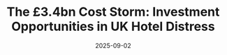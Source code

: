 ---
layout: post
title: "The £3.4bn Cost Storm: Investment Opportunities in UK Hotel Distress"
date: 2025-09-02
category: "Market Analysis"
target: "Institutional LPs, Private Equity"
key_topics: "NICs increase, minimum wage impact, STR RevPAR data, investment volumes"
excerpt: "UK hotel investment reached £6.3bn in 2024 despite widespread operational pressures across the sector. This apparent contradiction reflects the market's bifurcation between distressed operators and well-capitalised investors."

blog_content: |
  UK hotel investment reached £6.3bn in 2024 despite widespread operational pressures across the sector. This apparent contradiction reflects the market's bifurcation between distressed operators and well-capitalised investors.

  UKHospitality data shows the autumn Budget added £3.4bn in sector costs, resulting in 84,000 job losses and 374 net closures in H1 2025. The National Living Wage increased 6.7% to £12.21, National Insurance contributions rose from 13.8% to 15% with a reduced threshold, and business rates increases take effect in 2026.

  Major capital deployment continued throughout this period. Blackstone acquired Village Leisure's 33 hotels, KKR and Baupost purchased a 33-property Marriott portfolio, and Starwood Capital invested £800m in Radisson Edwardian assets.

  ## Market Distress Creates Pricing Inefficiencies

  Cost pressures have created operational stress across the sector. UKHospitality reports 79% of operators raised prices whilst reducing staff levels. This reactive approach often compromises long-term asset value whilst providing immediate cost relief.

  Properties with strong underlying fundamentals—prime locations, quality physical plant, established brand relationships—facing temporary operational challenges present different investment propositions than assets with structural problems. The current environment has increased the availability of the former category.

  Historical precedent supports this analysis. Previous economic cycles demonstrate that assets with solid fundamentals experiencing operational stress have consistently delivered superior returns when paired with experienced management teams capable of implementing value-creation strategies.

  ## Operational Complexity Requires Specialised Approach

  Large advisory firms typically implement standardised turnaround solutions: staff reductions, service cuts, deferred maintenance. This approach fails to address the operational complexity inherent in hospitality assets.

  Each property requires individual analysis of revenue drivers, cost structures, competitive positioning, and market segmentation. David Webster, our Operations Director, has managed diverse properties from Marriott city centres to European golf resorts over 30 years. His experience includes transitioning 12 Hilton-branded hotels and serving as Director of Revenue for London Hilton properties.

  Recent portfolio work includes repositioning Morrison Hotel Dublin from 4-star Doubletree to 5-star Curio within 16 months. The project required coordinating brand relationships, operational upgrades, staff development, and market positioning across multiple stakeholder groups.

  ## Capital Structure Issues Drive Opportunity

  Many current distressed situations stem from capital structure problems rather than operational failures. Interest rate increases have altered refinancing parameters for leveraged assets. Properties acquired with low-cost debt now face refinancing at significantly higher rates.

  Jon Baker, our Finance and IT Director, brings 26 years' experience managing acquisitions and developments across major hotel brands. His background in investment appraisals and large-scale refurbishment programmes provides insight into distinguishing between viable assets facing temporary pressure and genuine distress situations.

  The current environment favours investors with patient capital and operational capabilities. Whilst leveraged buyers face debt service constraints, well-capitalised investors can acquire assets at attractive entry points and implement value-creation strategies over appropriate timeframes.

  ## Investment Selection Criteria

  Three factors distinguish viable opportunities from value traps:

  **Location fundamentals.** Properties in established markets with demonstrated demand patterns retain long-term value creation potential. Edinburgh's tourism recovery, Manchester's business travel resilience, and regional leisure demand provide stable foundations for operational improvements.

  **Asset quality.** Physical plant condition determines capital requirements before value creation can commence. Properties requiring extensive capital investment present different risk-return profiles than those needing primarily operational enhancement.

  **Management execution capability.** Professional management teams capable of executing turnaround strategies remain the critical success factor. This requires both operational experience and sufficient capital to implement improvements.

  ## Current Market Positioning

  The combination of distressed asset pricing, reduced competition from leveraged buyers, and latent demand for well-positioned hotels creates favourable conditions for value creation. However, success requires operational expertise beyond financial engineering.

  Properties require active asset management, brand and distribution relationship management, and operational improvements that enhance guest experience whilst controlling costs. Lisa King's project management experience has delivered successful refurbishment programmes including Doubletree by Hilton Docklands Riverside Hotel and extensive development work at Formby Hall Golf Resort & Spa.

  Market conditions support acquisition opportunities for investors with operational expertise, patient capital, and transaction experience. The current cost environment will persist, but assets with quality fundamentals and appropriate management can generate attractive returns despite sector headwinds.

  Contact us to explore further opportunities.

  ---
  **Sources:**
  1. UKHospitality, Autumn Budget impact analysis, 2025
  2. Knight Frank, UK Hotel Investment report, 2024 - £6.3bn investment volumes
  3. CoStar, UK hotel transaction data, 2024-2025
  4. Gov.uk, National Minimum Wage rates 2025, April 2025

linkedin_content: |
  # UK Hotel Investment: £6.3bn Deployed Despite £3.4bn Cost Shock

  UK hotel investment reached £6.3bn in 2024 whilst the sector faced unprecedented cost pressures. UKHospitality data shows the autumn Budget added £3.4bn in costs, resulting in 84,000 job losses and 374 net closures in H1 2025.

  Yet major capital continued deploying: Blackstone acquired 33 Village Leisure hotels, KKR and Baupost bought a 33-property Marriott portfolio, Starwood invested £800m in Radisson Edwardian assets.

  The disconnect reflects market bifurcation. Operators implementing reactive cost-cutting often compromise long-term asset value. Well-capitalised investors with operational expertise can acquire quality assets at attractive entry points.

  Three factors separate viable opportunities from value traps: location fundamentals in established markets, asset quality that supports repositioning, and management capability to execute turnaround strategies.

  Market conditions favour investors with patient capital and operational capabilities over leveraged buyers facing refinancing constraints.

  **Full analysis including capital structure dynamics and investment selection criteria:** [Blog Link]

  Contact us to explore further opportunities.

  #HotelInvestment #AssetManagement

  ---
  **Sources:**
  1. UKHospitality, Autumn Budget impact analysis, 2025
  2. Knight Frank, UK Hotel Investment report, 2024
---